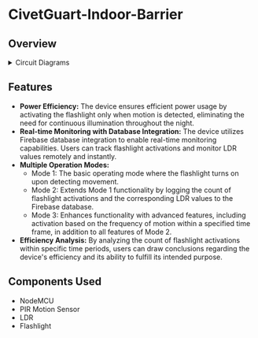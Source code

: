 # CivetGuart-Indoor-Barrier

## Overview


<details>
<summary>Circuit Diagrams</summary>
  <div style="display: flex; justify-content: center;">
  <img src="Pictures/PCB_board.png" alt="PCB_board" width="300" />
  <img src="Pictures/PCB_schematic.png" alt="PCB_schematic" width="500" />
</div>
</details>

## Features
- **Power Efficiency:** The device ensures efficient power usage by activating the flashlight only when motion is detected, eliminating the need for continuous illumination throughout the night.
- **Real-time Monitoring with Database Integration:** The device utilizes Firebase database integration to enable real-time monitoring capabilities. Users can track flashlight activations and monitor LDR values remotely and instantly.
- **Multiple Operation Modes:**
    - Mode 1: The basic operating mode where the flashlight turns on upon detecting movement.
    - Mode 2: Extends Mode 1 functionality by logging the count of flashlight activations and the corresponding LDR values to the Firebase database.
    - Mode 3: Enhances functionality with advanced features, including activation based on the frequency of motion within a specified time frame, in addition to all features         of Mode 2.
- **Efficiency Analysis:** By analyzing the count of flashlight activations within specific time periods, users can draw conclusions regarding the device's efficiency and its ability to fulfill its intended purpose.

## Components Used

- NodeMCU
- PIR Motion Sensor
- LDR
- Flashlight
  
<br />
